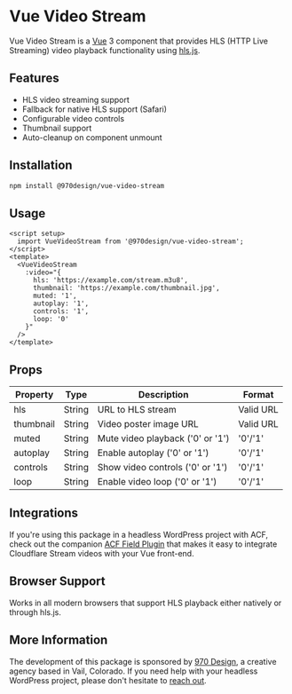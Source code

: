 # Vue Video Stream

Vue Video Stream is a [Vue](https://vuejs.org/) 3 component that provides HLS (HTTP Live Streaming) video playback functionality using [hls.js](https://github.com/video-dev/hls.js).

## Features

- HLS video streaming support
- Fallback for native HLS support (Safari)
- Configurable video controls
- Thumbnail support
- Auto-cleanup on component unmount

## Installation

```bash
npm install @970design/vue-video-stream
```

## Usage
```vue
<script setup>
  import VueVideoStream from '@970design/vue-video-stream';
</script>
<template>
  <VueVideoStream
    :video="{
      hls: 'https://example.com/stream.m3u8',
      thumbnail: 'https://example.com/thumbnail.jpg',
      muted: '1',
      autoplay: '1',
      controls: '1',
      loop: '0'
    }"
  />
</template>
```

## Props

| Property    | Type     | Description                           | Format    |
|------------|----------|---------------------------------------|-----------|
| hls        | String   | URL to HLS stream                     | Valid URL |
| thumbnail  | String   | Video poster image URL                | Valid URL |
| muted      | String   | Mute video playback ('0' or '1')     | '0'/'1'   |
| autoplay   | String   | Enable autoplay ('0' or '1')         | '0'/'1'   |
| controls   | String   | Show video controls ('0' or '1')      | '0'/'1'   |
| loop       | String   | Enable video loop ('0' or '1')        | '0'/'1'   |

## Integrations

If you're using this package in a headless WordPress project with ACF, check out the companion [ACF Field Plugin](https://github.com/970Design/nsz-design-video-field) that makes it easy to integrate Cloudflare Stream videos with your Vue front-end.

## Browser Support

Works in all modern browsers that support HLS playback either natively or through hls.js.

## More Information

The development of this package is sponsored by [970 Design](https://970design.com), a creative agency based in Vail, Colorado.  If you need help with your headless WordPress project, please don't hesitate to [reach out](https://970design.com/reach-out/).